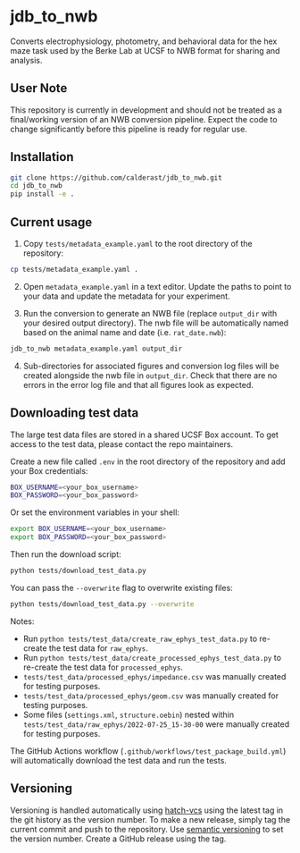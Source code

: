 # jdb_to_nwb
Converts electrophysiology, photometry, and behavioral data for the hex maze task used by the Berke Lab at UCSF to NWB format for sharing and analysis.

## User Note
This repository is currently in development and should not be treated as a final/working version of an NWB conversion pipeline. Expect the code to change significantly before this pipeline is ready for regular use.

## Installation

```bash
git clone https://github.com/calderast/jdb_to_nwb.git
cd jdb_to_nwb
pip install -e .
```

## Current usage

1. Copy `tests/metadata_example.yaml` to the root directory of the repository:
```bash
cp tests/metadata_example.yaml .
```

2. Open `metadata_example.yaml` in a text editor. Update the paths to point to your data and update the metadata for your experiment.

3. Run the conversion to generate an NWB file (replace `output_dir` with your desired output directory).
The nwb file will be automatically named based on the animal name and date (i.e. `rat_date.nwb`):
```bash
jdb_to_nwb metadata_example.yaml output_dir
```

4. Sub-directories for associated figures and conversion log files will be created alongside the nwb file in `output_dir`. Check that there are no errors in the error log file and that all figures look as expected.

## Downloading test data

The large test data files are stored in a shared UCSF Box account. To get access to the test data,
please contact the repo maintainers.

Create a new file called `.env` in the root directory of the repository and add your Box credentials:
```bash
BOX_USERNAME=<your_box_username>
BOX_PASSWORD=<your_box_password>
```
Or set the environment variables in your shell:
```bash
export BOX_USERNAME=<your_box_username>
export BOX_PASSWORD=<your_box_password>
```

Then run the download script:
```bash
python tests/download_test_data.py
```

You can pass the `--overwrite` flag to overwrite existing files:
```bash
python tests/download_test_data.py --overwrite
```

Notes:
- Run `python tests/test_data/create_raw_ephys_test_data.py` to re-create the test data for `raw_ephys`.
- Run `python tests/test_data/create_processed_ephys_test_data.py` to re-create the test data for `processed_ephys`.
- `tests/test_data/processed_ephys/impedance.csv` was manually created for testing purposes.
- `tests/test_data/processed_ephys/geom.csv` was manually created for testing purposes.
- Some files (`settings.xml`, `structure.oebin`) nested within `tests/test_data/raw_ephys/2022-07-25_15-30-00` 
  were manually created for testing purposes.

The GitHub Actions workflow (`.github/workflows/test_package_build.yml`) will automatically download the test data and run the tests.


## Versioning

Versioning is handled automatically using [hatch-vcs](https://github.com/ofek/hatch-vcs) using the latest
tag in the git history as the version number. To make a new release, simply tag the current commit and 
push to the repository. Use [semantic versioning](https://semver.org/) to set the version number.
Create a GitHub release using the tag.
